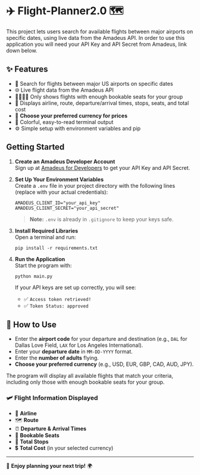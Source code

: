 # ✈️ Flight-Planner2.0 🗺️

This project lets users search for available flights between major airports on specific dates, using live data from the Amadeus API. In order to use this application you will need your API Key and API Secret from Amadeus, link down below.

## ✨ Features

- 🔎 Search for flights between major US airports on specific dates
- 🌐 Live flight data from the Amadeus API
- 👨‍👩‍👧‍👦 Only shows flights with enough bookable seats for your group
- 🛫 Displays airline, route, departure/arrival times, stops, seats, and total cost
- 💱 **Choose your preferred currency for prices**
- 🎨 Colorful, easy-to-read terminal output
- ⚙️ Simple setup with environment variables and pip

## Getting Started

1. **Create an Amadeus Developer Account**  
   Sign up at [Amadeus for Developers](https://developers.amadeus.com/) to get your API Key and API Secret.

2. **Set Up Your Environment Variables**  
   Create a `.env` file in your project directory with the following lines (replace with your actual credentials):
   ```
   AMADEUS_CLIENT_ID="your_api_key"
   AMADEUS_CLIENT_SECRET="your_api_secret"
   ```
   > **Note:** `.env` is already in `.gitignore` to keep your keys safe.

3. **Install Required Libraries**  
   Open a terminal and run:
   ```
   pip install -r requirements.txt
   ```

4. **Run the Application**  
   Start the program with:
   ```
   python main.py
   ```
   If your API keys are set up correctly, you will see:
   - ✅ `Access token retrieved!`
   - ✅ `Token Status: approved`

## 📝 How to Use

- Enter the **airport code** for your departure and destination (e.g., `DAL` for Dallas Love Field, `LAX` for Los Angeles International).
- Enter your **departure date** in `MM-DD-YYYY` format.
- Enter the **number of adults** flying.
- **Choose your preferred currency** (e.g., USD, EUR, GBP, CAD, AUD, JPY).

The program will display all available flights that match your criteria, including only those with enough bookable seats for your group.

### 🛩️ Flight Information Displayed

- 🏢 **Airline**
- 🗺️ **Route**
- ⏰ **Departure & Arrival Times**
- 💺 **Bookable Seats**
- 🔁 **Total Stops**
- 💲 **Total Cost** (in your selected currency)

---

🎉 **Enjoy planning your next trip!** 🌍
